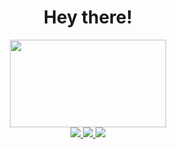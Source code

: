 <div id="header" align="center">
  <h1>
    Hey there!
  </h1>
  <img src="https://media.tenor.com/Zt4LPMD943EAAAAC/wave-hello.gif"
       width="250"
       height="140" />
</div>

<div id="badges" align="center">
  <a href="">
    <img src="https://img.shields.io/badge/Website-243964?logo=react&logoColor=white&style=for-the-badge"/>
  </a>
  <a href="https://www.linkedin.com/in/elslb/">
    <img src="https://img.shields.io/badge/LinkedIn-%230077B5?logo=linkedin&logoColor=white&style=for-the-badge"/>
  </a>
  <a href="https://twitter.com/_elslb">
    <img src="https://img.shields.io/badge/Twitter-1DA1F2?logo=twitter&logoColor=white&style=for-the-badge"/>
  </a>
</div>



<!--
**elslb/elslb** is a ✨ _special_ ✨ repository because its `README.md` (this file) appears on your GitHub profile.

Here are some ideas to get you started:

- 🔭 I’m currently working on ...
- 🌱 I’m currently learning ...
- 👯 I’m looking to collaborate on ...
- 🤔 I’m looking for help with ...
- 💬 Ask me about ...
- 📫 How to reach me: ...
- 😄 Pronouns: ...
- ⚡ Fun fact: ...
-->
